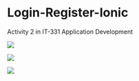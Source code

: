 # Login-Register-Ionic
Activity 2 in IT-331 Application Development

![](Login-Registr/blob/master/src/png/Home.png)

![]([Login-Registr/blob/master/src/png/Registration.png](https://github.com/macatangayAlvin/Login-Registr/blob/master/png/Register.png?raw=true))

![](Login-Registr/blob/master/src/png/LogIn.png)
